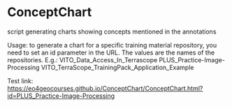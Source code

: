 # ConceptChart
script generating charts showing concepts mentioned in the annotations

Usage: to generate a chart for a specific training material repository, you need to set an id parameter in the URL. The values are the names of the repositories. E.g.:
VITO_Data_Access_In_Terrascope
PLUS_Practice-Image-Processing
VITO_TerraScope_TrainingPack_Application_Example

Test link: https://eo4geocourses.github.io/ConceptChart/ConceptChart.html?id=PLUS_Practice-Image-Processing
